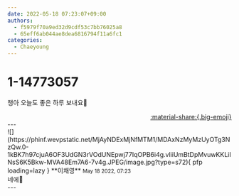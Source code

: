 ```yaml
---
date: 2022-05-18 07:23:07+09:00
authors:
  - f5979f70a9ed32d9cdf53c7bb76025a8
  - 65eff6ab044ae8dea6816794f11a6fc1
categories:
  - Chaeyoung
---
```


# 1-14773057

<div class="post-container" markdown="1">
<div class="content-container md-sidebar__scrollwrap" markdown="1">

챙아 오늘도 좋은 하루 보내요🥰

</div>
</div>

<div style="text-align: right;" markdown="1">
<a href="https://weverse.io/fromis9/fanpost/1-14773057" style="text-align: right;">:material-share:{.big-emoji}</a>
</div>
---

<div class="comments-container md-sidebar__scrollwrap" markdown="1">
<div class="comment" markdown="1">
<div class='id-container' markdown="1">
![](https://phinf.wevpstatic.net/MjAyNDExMjNfMTM1/MDAxNzMyMzUyOTg3NzQw.0-1kBK7h97cjuA6OF3UdGN3rVOdUNEpwj77IqOPB6i4g.vliiUmBtDpMvuwKKLiINsS6K5Bkw-MVA48Em7A6-7v4g.JPEG/image.jpg?type=s72){ pfp loading=lazy }
**<span class="artist">이채영</span>** <small>May 18 2022, 07:23</small><br>
</div>
<div class='comment-body' markdown="1">
네에🖤
</div>
</div>
</div>
---
